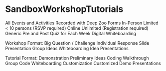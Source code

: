 # SandboxWorkshopTutorials


All Events and Activities Recorded with Deep Zoo Forms
In-Person Limited < 10 persons (RSVP required)
Online Unlimited (Registration required)
Generic Pre and Post Quiz for Each Week
Digital Whiteboarding 


Workshop Format:
Big Question / Challenge
Individual Response
Slide Presentation
Group Ideas Whiteboarding
Idea Presentations


Tutorial Format:
Demonstration
Preliminary Ideas 
Coding Walkthrough
Group Code Whiteboarding
Customization
Customized Demo Presentations


